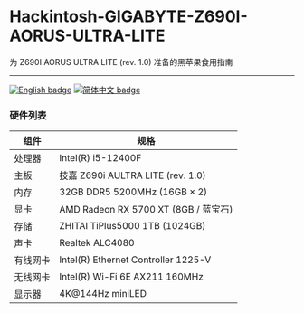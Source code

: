 
# Hackintosh-GIGABYTE-Z690I-AORUS-ULTRA-LITE

为 Z690I AORUS ULTRA LITE (rev. 1.0) 准备的黑苹果食用指南

-----

[![English badge](https://img.shields.io/badge/%E8%8B%B1%E6%96%87-English-blue)](./README.md)
[![简体中文 badge](https://img.shields.io/badge/%E7%AE%80%E4%BD%93%E4%B8%AD%E6%96%87-Simplified%20Chinese-blue)](./README-ZH_CN.md)

### 硬件列表

| 组件         | 规格                                    |
|--------------|-----------------------------------------|
| 处理器       | Intel(R) i5-12400F                      |
| 主板         | 技嘉 Z690i AULTRA LITE (rev. 1.0)       |
| 内存         | 32GB DDR5 5200MHz (16GB × 2)            |
| 显卡         | AMD Radeon RX 5700 XT (8GB / 蓝宝石)     |
| 存储         | ZHITAI TiPlus5000 1TB (1024GB)           |
| 声卡         | Realtek ALC4080                         |
| 有线网卡     | Intel(R) Ethernet Controller 1225-V |
| 无线网卡     | Intel(R) Wi-Fi 6E AX211 160MHz          |
| 显示器       | 4K@144Hz miniLED                        |

